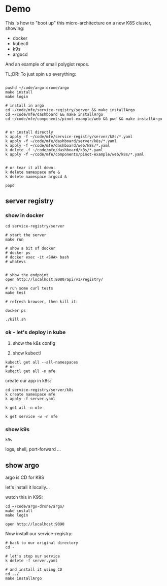 # Demo

This is how to "boot up" this micro-architecture on a new K8S cluster, showing:
 * docker
 * kubectl
 * k9s
 * argocd

And an example of small polyglot repos.

TL;DR: To just spin up everything:
```

pushd ~/code/argo-drone/argo
make install
make login

# install in argo
cd ~/code/mfe/service-registry/server && make installArgo
cd ~/code/mfe/dashboard && make installArgo
cd ~/code/mfe/components/pinot-example/web && pwd && make installArgo


# or install directly
k apply -f ~/code/mfe/service-registry/server/k8s/*.yaml
k apply -f ~/code/mfe/dashboard/server/k8s/*.yaml
k apply -f ~/code/mfe/dashboard/web/k8s/*.yaml
k delete -f ~/code/mfe/dashboard/k8s/*.yaml
k apply -f ~/code/mfe/components/pinot-example/web/k8s/*.yaml


# or tear it all down:
k delete namespace mfe & 
k delete namespace argocd &

popd
```

## server registry

### show in docker

```
cd service-registry/server

# start the server
make run

# show a bit of docker
# docker ps
# docker exec -it <SHA> bash
# whatevs


# show the endpoint
open http://localhost:8080/api/v1/registry/

# run some curl tests
make test

# refresh browser, then kill it:

docker ps

./kill.sh
```

### ok - let's deploy in kube

1. show the k8s config

2. show kubectl

```
kubectl get all --all-namespaces
# or 
kubectl get all -n mfe
```

create our app in k8s:

```
cd service-registry/server/k8s 
k create namespace mfe
k apply -f server.yaml

k get all -n mfe 

k get service -w -n mfe 

```

### show k9s
```
k9s
```

logs, shell, port-forward ...

## show argo

argo is CD for K8S


let's install it locally...

watch this in K9S:

```
cd ~/code/argo-drone/argo/
make install
make login

open http://localhost:9090
```

Now install our service-registry:

```
# back to our original directory
cd - 

# let's stop our service
k delete -f server.yaml

# and install it using CD
cd ../
make installArgo
```